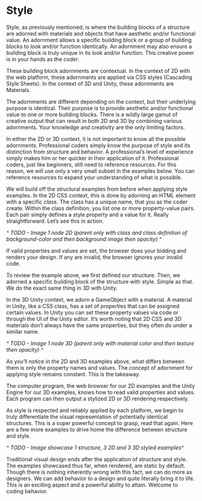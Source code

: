 # Style

Style, as previously mentioned, is where the building blocks of a structure are adorned with materials and objects that have aesthetic and/or functional value. An adornment allows a specific building block or a group of building blocks to look and/or function identically. An adornment may also ensure a building block is truly unique in its look and/or function. This creative power is in your hands as the coder.

These building block adornments are contextual. In the context of 2D with the web platform, these adornments are applied via CSS styles (Cascading Style Sheets). In the context of 3D and Unity, these adornments are Materials.

The adornments are different depending on the context, but their underlying purpose is identical. Their purpose is to provide aesthetic and/or functional value to one or more building blocks. There is a wildly large gamut of creative output that can result in both 2D and 3D by combining various adornments. Your knowledge and creativity are the only limiting factors.

In either the 2D or 3D context, it is not important to know all the possible adornments. Professional coders simply know the purpose of style and its distinction from structure and behavior. A professional’s level of experience simply makes him or her quicker in their application of it. Professional coders, just like beginners, still need to reference resources. For this reason, we will use only a very small subset in the examples below. You can reference resources to expand your understanding of what is possible.

We will build off the structural examples from before when applying style examples. In the 2D CSS context, this is done by adorning an HTML element with a specific *class*. The class has a unique name, that you as the coder create. Within the class definition, you list one or more property-value pairs. Each pair simply defines a style property and a value for it. Really straightforward. Let’s see this in action.

*^ TODO - Image 1 node 2D (parent only with class and class definition of background-color and then background image then opacity) ^*

If valid properties and values are set, the browser does your bidding and renders your design. If any are invalid, the browser ignores your invalid code.

To review the example above, we first defined our structure. Then, we adorned a specific building block of the structure with style. Simple as that. We do the exact same thing in 3D with Unity.

In the 3D Unity context, we adorn a GameObject with a material. A material in Unity, like a CSS class, has a set of properties that can be assigned certain values. In Unity you can set these property values via code or through the UI of the Unity editor. It’s worth noting that 2D CSS and 3D materials don’t always have the same properties, but they often do under a similar name.

*^ TODO - Image 1 node 3D (parent only with material color and then texture then opacity) ^*

As you’ll notice in the 2D and 3D examples above, what differs between them is only the property names and values. The concept of adornment for applying style remains constant. This is the takeaway.

The computer program, the web browser for our 2D examples and the Unity Engine for our 3D examples, knows how to read valid properties and values. Each program can then output a stylized 2D or 3D rendering respectively.

As style is respected and reliably applied by each platform, we begin to truly differentiate the visual representation of potentially identical structures. This is a super powerful concept to grasp, read that again. Here are a few more examples to drive home the difference between structure and style.

 *^ TODO - Image showcase 1 structure, 3 2D and 3 3D styled examples^*

Traditional visual design ends after the application of structure and style. The examples showcased thus far, when rendered, are static by default. Though there is nothing inherently wrong with this fact, we can do more as designers. We can add behavior to a design and quite literally bring it to life. This is an exciting aspect and a powerful ability to attain. Welcome to coding behavior.

